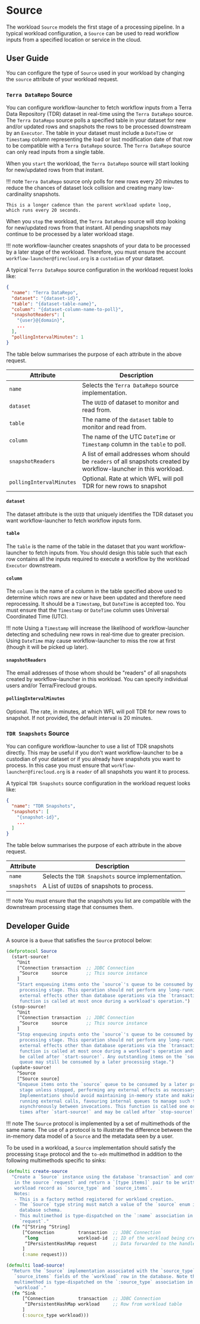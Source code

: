 # Source

The workload `Source` models the first stage of a processing pipeline.
In a typical workload configuration,
a `Source` can be used to read workflow inputs
from a specified location or service in the cloud.

## User Guide
You can configure the type of `Source` used in your workload by changing the
`source` attribute of your workload request.

### `Terra DataRepo` Source
You can configure workflow-launcher to fetch workflow inputs from a Terra Data
Repository (TDR) dataset in real-time using the `Terra DataRepo` source. The
`Terra DataRepo` source polls a specified table in your dataset for new and/or
updated rows and snapshots the rows to be processed downstream by an `Executor`.
The table in your dataset must include a `DateTime` or `Timestamp` column
representing the load or last modification date of that row to be compatible
with a `Terra DataRepo` source. The `Terra DataRepo` source can only read inputs
from a single table.

When you `start` the workload, the `Terra DataRepo` source will start looking
for new/updated rows from that instant.

!!! note
    `Terra DataRepo` source only polls for new rows every 20 minutes
    to reduce the chances of dataset lock collision and creating
    many low-cardinality snapshots.

    This is a longer cadence than the parent workload update loop,
    which runs every 20 seconds.

When you `stop` the workload, the `Terra DataRepo` source will stop looking
for new/updated rows from that instant. All pending snapshots may continue
to be processed by a later workload stage.

!!! note
    workflow-launcher creates snapshots of your data to be processed by a
    later stage of the workload. Therefore, you must ensure the account
    `workflow-launcher@firecloud.org` is a `custodian` of your dataset.

A typical `Terra DataRepo` source configuration in the workload request looks
like:
```json
{
  "name": "Terra DataRepo",
  "dataset": "{dataset-id}",
  "table": "{dataset-table-name}",
  "column": "{dataset-column-name-to-poll}",
  "snapshotReaders": [
    "{user}@{domain}",
    ...
  ],
  "pollingIntervalMinutes": 1
}
```
The table below summarises the purpose of each attribute in the above request.

| Attribute                | Description                                              |
|--------------------------|----------------------------------------------------------|
| `name`                   | Selects the `Terra DataRepo` source implementation.      |
| `dataset`                | The `UUID` of dataset to monitor and read from.          |
| `table`                  | The name of the `dataset` table to monitor and read from.|
| `column`                 | The name of the UTC `DateTime` or `Timestamp` column in the `table` to poll.|
| `snapshotReaders`        | A list of email addresses whom should be `readers` of all snapshots created by workflow-launcher in this workload.|
| `pollingIntervalMinutes` | Optional.  Rate at which WFL will poll TDR for new rows to snapshot|

#### `dataset`
The dataset attribute is the `UUID` that uniquely identifies the TDR dataset you
want workflow-launcher to fetch workflow inputs form.

#### `table`
The `table` is the name of the table in the dataset that you want
workflow-launcher to fetch inputs from. You should design this table such that
each row contains all the inputs required to execute a workflow by the workload
`Executor` downstream.

#### `column`

The `column` is the name of a column in the table specified above
used to determine which rows are new or have been updated
and therefore need reprocessing.
It should be a `Timestamp`,
but `DateTime` is accepted too.
You must ensure that the `Timestamp` or `DateTime` column
uses Universal Coordinated Time (UTC).

!!! note
    Using a `Timestamp` will increase the likelihood of workflow-launcher
    detecting and scheduling new rows in real-time due to greater precision.
    Using `DateTime` may cause workflow-launcher to miss the row at first
    (though it will be picked up later).

#### `snapshotReaders`

The email addresses of those whom should be "readers" of all snapshots created
by workflow-launcher in this workload. You can specify individual users and/or
Terra/Firecloud groups.

#### `pollingIntervalMinutes`

Optional. The rate, in minutes, at which WFL will poll TDR for new rows to snapshot.
If not provided, the default interval is 20 minutes.

### `TDR Snapshots` Source

You can configure workflow-launcher to use a list of TDR snapshots directly.
This may be useful if you don't want workflow-launcher to be a custodian of your
dataset or if you already have snapshots you want to process. In this case you
must ensure that `workflow-launcher@firecloud.org` is a `reader` of all
snapshots you want it to process.

A typical `TDR Snapshots` source configuration in the workload request looks
like:
```json
{
  "name": "TDR Snapshots",
  "snapshots": [
    "{snapshot-id}",
    ...
  ]
}
```

The table below summarises the purpose of each attribute in the above request.

| Attribute   | Description                                        |
|-------------|----------------------------------------------------|
| `name`      | Selects the `TDR Snapshots` source implementation. |
| `snapshots` | A List of `UUID`s of snapshots to process.         |

!!! note
    You must ensure that the snapshots you list are compatible with the
    downstream processing stage that consumes them.

## Developer Guide
A source is a `Queue` that satisfies the `Source` protocol below:
```clojure
(defprotocol Source
  (start-source!
    ^Unit
    [^Connection transaction  ;; JDBC Connection
     ^Source     source       ;; This source instance
    ]
    "Start enqueuing items onto the `source`'s queue to be consumed by a later
     processing stage. This operation should not perform any long-running
     external effects other than database operations via the `transaction`. This
     function is called at most once during a workload's operation.")
  (stop-source!
    ^Unit
    [^Connection transaction  ;; JDBC Connection
     ^Source     source       ;; This source instance
    ]
    "Stop enqueuing inputs onto the `source`'s queue to be consumed by a later
     processing stage. This operation should not perform any long-running
     external effects other than database operations via the `transaction`. This
     function is called at most once during a workload's operation and will only
     be called after `start-source!`. Any outstanding items on the `source`
     queue may still be consumed by a later processing stage.")
  (update-source!
    ^Source
    [^Source source]
    "Enqueue items onto the `source` queue to be consumed by a later processing
     stage unless stopped, performing any external effects as necessary.
     Implementations should avoid maintaining in-memory state and making long-
     running external calls, favouring internal queues to manage such tasks
     asynchronously between invocations. This function is called one or more
     times after `start-source!` and may be called after `stop-source!`"))
```

!!! note
    The `Source` protocol is implemented by a set of multimethods of the same
    name. The use of a protocol is to illustrate the difference between the
    in-memory data model of a `Source` and the metadata seen by a user.

To be used in a workload,
a `Source` implementation
should satisfy the processing `Stage` protocol
and the `to-edn` multimethod
in addition to the following multimethods
specific to sinks:

```clojure
(defmulti create-source
  "Create a `Source` instance using the database `transaction` and configuration
   in the source `request` and return a `[type items]` pair to be written to a
   workload record as `source_type` and `source_items`.
   Notes:
   - This is a factory method registered for workload creation.
   - The `Source` type string must match a value of the `source` enum in the
     database schema.
   - This multimethod is type-dispatched on the `:name` association in the
     `request`."
  (fn ^[^String ^String]
      [^Connection         transaction  ;; JDBC Connection
       ^long               workload-id  ;; ID of the workload being created
       ^IPersistentHashMap request      ;; Data forwarded to the handler
      ]
      (:name request)))

(defmulti load-source!
  "Return the `Source` implementation associated with the `source_type` and
   `source_items` fields of the `workload` row in the database. Note that this
   multimethod is type-dispatched on the `:source_type` association in the
   `workload`."
  (fn ^Sink
      [^Connection         transaction  ;; JDBC Connection
       ^IPersistentHashMap workload     ;; Row from workload table
      ]
      (:source_type workload)))
```
